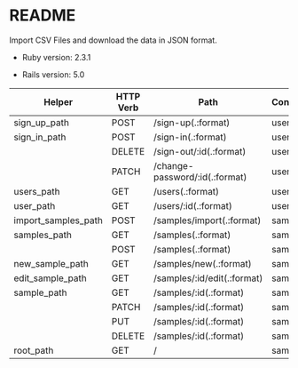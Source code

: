 # README

Import CSV Files and download the data in JSON format.

* Ruby version: 2.3.1

* Rails version: 5.0

| Helper              	| HTTP Verb 	| Path                           	| Controller#Action 	|
|---------------------	|-----------	|--------------------------------	|-------------------	|
| sign_up_path        	| POST      	| /sign-up(.:format)             	| users#signup      	|
| sign_in_path        	| POST      	| /sign-in(.:format)             	| users#signin      	|
|                     	| DELETE    	| /sign-out/:id(.:format)        	| users#signout     	|
|                     	| PATCH     	| /change-password/:id(.:format) 	| users#changepw    	|
| users_path          	| GET       	| /users(.:format)               	| users#index       	|
| user_path           	| GET       	| /users/:id(.:format)           	| users#show        	|
| import_samples_path 	| POST      	| /samples/import(.:format)      	| samples#import    	|
| samples_path        	| GET       	| /samples(.:format)             	| samples#index     	|
|                     	| POST      	| /samples(.:format)             	| samples#create    	|
| new_sample_path     	| GET       	| /samples/new(.:format)         	| samples#new       	|
| edit_sample_path    	| GET       	| /samples/:id/edit(.:format)    	| samples#edit      	|
| sample_path         	| GET       	| /samples/:id(.:format)         	| samples#show      	|
|                     	| PATCH     	| /samples/:id(.:format)         	| samples#update    	|
|                     	| PUT       	| /samples/:id(.:format)         	| samples#update    	|
|                     	| DELETE    	| /samples/:id(.:format)         	| samples#destroy   	|
| root_path           	| GET       	| /                              	| samples#index     	|
